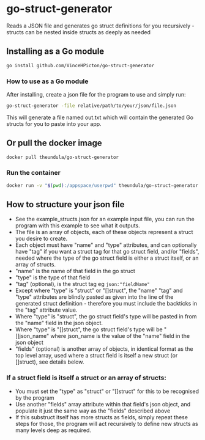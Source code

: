 # go-struct-generator
Reads a JSON file and generates go struct definitions for you recursively - structs can be nested inside structs as deeply as needed

## Installing as a Go module
```bash
go install github.com/VinceHPicton/go-struct-generator
```

### How to use as a Go module
After installing, create a json file for the program to use and simply run:

```bash
go-struct-generator -file relative/path/to/your/json/file.json
```

This will generate a file named out.txt which will contain the generated Go structs for you to paste into your app.

## Or pull the docker image
```bash
docker pull theundula/go-struct-generator
```

### Run the container
```bash
docker run -v "$(pwd):/appspace/userpwd" theundula/go-struct-generator path/to/your/structs.json
```

## How to structure your json file
- See the example_structs.json for an example input file, you can run the program with this example to see what it outputs.
- The file is an array of objects, each of these objects represent a struct you desire to create. 
- Each object must have "name" and "type" attributes, and can optionally have "tag" if you want a struct tag for that go struct field, and/or "fields", needed where the type of the go struct field is either a struct itself, or an array of structs.
- "name" is the name of that field in the go struct
- "type" is the type of that field
- "tag" (optional), is the struct tag eg `json:"fieldName"`
- Except where "type" is "struct" or "[]struct", the "name" "tag" and "type" attributes are blindly pasted as given into the line of the generated struct definition - therefore you must include the backticks in the "tag" attribute value.
- Where "type" is "struct", the go struct field's type will be pasted in from the "name" field in the json object.
- Where "type" is "[]struct", the go struct field's type will be "[]json_name" where json_name is the value of the "name" field in the json object
- "fields" (optional) is another array of objects, in identical format as the top level array, used where a struct field is itself a new struct (or []struct), see details below.

### If a struct field is itself a struct or an array of structs:
- You must set the "type" as "struct" or "[]struct" for this to be recognised by the program
- Use another "fields" array attribute within that field's json object, and populate it just the same way as the "fields" described above
- If this substruct itself has more structs as fields, simply repeat these steps for those, the program will act recursively to define new structs as many levels deep as required.